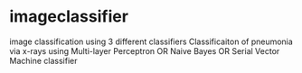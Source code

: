 # imageclassifier
image classification using 3 different classifiers 
Classificaiton of pneumonia via x-rays using Multi-layer Perceptron OR Naive Bayes OR Serial Vector Machine classifier
